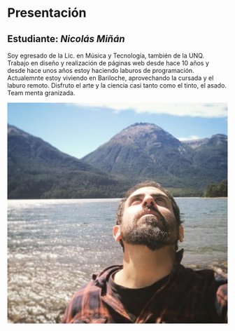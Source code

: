 # Presentación

## Estudiante: _Nicolás Miñán_
Soy egresado de la Lic. en Música y Tecnología, también de la UNQ. Trabajo en diseño y realización de páginas web desde hace 10 años y desde hace unos años estoy haciendo laburos de programación. Actualemnte estoy viviendo en Bariloche, aprovechando la cursada y el laburo remoto. Disfruto el arte y la ciencia casi tanto como el tinto, el asado. Team menta granizada.

![Avatar](nm_avatar.jpeg)
